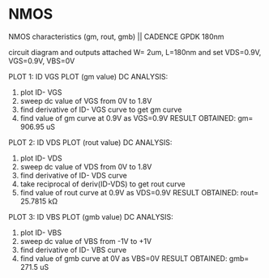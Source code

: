 # NMOS
NMOS characteristics (gm, rout, gmb) || CADENCE GPDK 180nm

circuit diagram and outputs attached
W= 2um, L=180nm and set VDS=0.9V, VGS=0.9V, VBS=0V

PLOT 1: ID VGS PLOT (gm value) 
DC ANALYSIS:
1. plot ID- VGS
2. sweep dc value of VGS from 0V to 1.8V
3. find derivative of ID- VGS curve to get gm curve
4. find value of gm curve at 0.9V as VGS=0.9V
RESULT OBTAINED: gm= 906.95 uS

PLOT 2: ID VDS PLOT (rout value) 
DC ANALYSIS:
1. plot ID- VDS
2. sweep dc value of VDS from 0V to 1.8V
3. find derivative of ID- VDS curve
4. take reciprocal of deriv(ID-VDS) to get rout curve
5. find value of rout curve at 0.9V as VDS=0.9V
RESULT OBTAINED: rout= 25.7815 kΩ

PLOT 3: ID VBS PLOT (gmb value) 
DC ANALYSIS:
1. plot ID- VBS
2. sweep dc value of VBS from -1V to +1V
3. find derivative of ID- VBS curve
4. find value of gmb curve at 0V as VBS=0V
RESULT OBTAINED: gmb= 271.5 uS

